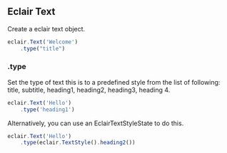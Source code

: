 ## Eclair Text
Create a eclair text object.
```javascript
eclair.Text('Welcome')
    .type("title")
```
### .type
Set the type of text this is to a predefined style from the list of following: title, subtitle, heading1, heading2, heading3, heading 4.    
```javascript
eclair.Text('Hello')
    .type('heading1')
```

Alternatively, you can use an EclairTextStyleState to do this.
```javascript
eclair.Text('Hello')
    .type(eclair.TextStyle().heading2())
```
